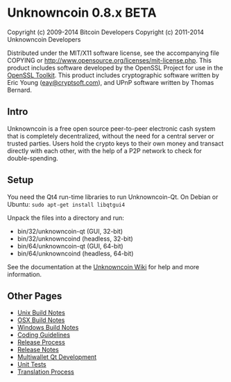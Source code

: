 Unknowncoin 0.8.x BETA
====================

Copyright (c) 2009-2014 Bitcoin Developers
Copyright (c) 2011-2014 Unknowncoin Developers

Distributed under the MIT/X11 software license, see the accompanying
file COPYING or http://www.opensource.org/licenses/mit-license.php.
This product includes software developed by the OpenSSL Project for use in the [OpenSSL Toolkit](http://www.openssl.org/). This product includes
cryptographic software written by Eric Young ([eay@cryptsoft.com](mailto:eay@cryptsoft.com)), and UPnP software written by Thomas Bernard.


Intro
---------------------
Unknowncoin is a free open source peer-to-peer electronic cash system that is
completely decentralized, without the need for a central server or trusted
parties.  Users hold the crypto keys to their own money and transact directly
with each other, with the help of a P2P network to check for double-spending.


Setup
---------------------
You need the Qt4 run-time libraries to run Unknowncoin-Qt. On Debian or Ubuntu:
	`sudo apt-get install libqtgui4`

Unpack the files into a directory and run:

- bin/32/unknowncoin-qt (GUI, 32-bit)
- bin/32/unknowncoind (headless, 32-bit)
- bin/64/unknowncoin-qt (GUI, 64-bit)
- bin/64/unknowncoind (headless, 64-bit)

See the documentation at the [Unknowncoin Wiki](http://unknowncoin.info)
for help and more information.


Other Pages
---------------------
- [Unix Build Notes](build-unix.md)
- [OSX Build Notes](build-osx.md)
- [Windows Build Notes](build-msw.md)
- [Coding Guidelines](coding.md)
- [Release Process](release-process.md)
- [Release Notes](release-notes.md)
- [Multiwallet Qt Development](multiwallet-qt.md)
- [Unit Tests](unit-tests.md)
- [Translation Process](translation_process.md)

